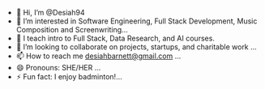 - 👋 Hi, I’m @Desiah94
- 👀 I’m interested in Software Engineering, Full Stack Development, Music Composition  and Screenwriting...
- 🌱 I teach intro to Full Stack, Data Research, and AI courses.
- 💞️ I’m looking to collaborate on projects, startups, and charitable work ...
- 📫 How to reach me desiahbarnett@gmail.com ...
- 😄 Pronouns: SHE/HER ...
- ⚡ Fun fact: I enjoy badminton!...

